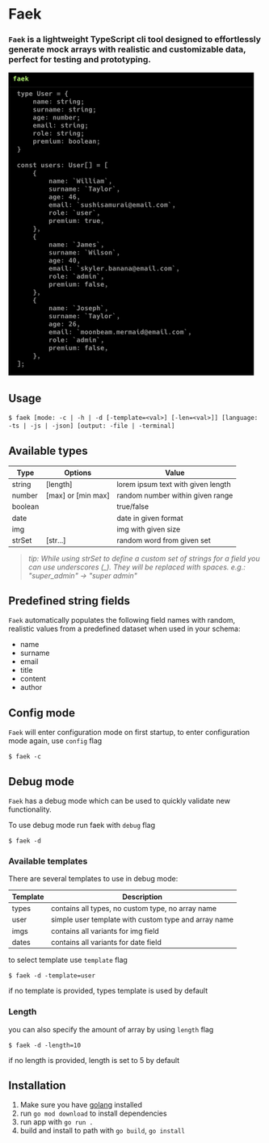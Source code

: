 # Faek

### `Faek` is a lightweight TypeScript cli tool designed to effortlessly generate mock arrays with realistic and customizable data, perfect for testing and prototyping.

![demo](./doc/demo.png)

## Usage

```
$ faek [mode: -c | -h | -d [-template=<val>] [-len=<val>]] [language: -ts | -js | -json] [output: -file | -terminal]
```

## Available types

| Type    | Options            | Value                              |
| ------- | ------------------ | ---------------------------------- |
| string  | [length]           | lorem ipsum text with given length |
| number  | [max] or [min max] | random number within given range   |
| boolean |                    | true/false                         |
| date    |                    | date in given format               |
| img     |                    | img with given size                |
| strSet  | [str...]           | random word from given set         |

> _tip: While using strSet to define a custom set of strings for a field you can use underscores (\_). They will be replaced with spaces. e.g.: "super_admin" -> "super admin"_

## Predefined string fields

`Faek` automatically populates the following field names with random, realistic values from a predefined dataset when used in your schema:

- name
- surname
- email
- title
- content
- author

## Config mode

`Faek` will enter configuration mode on first startup, to enter configuration mode again, use `config` flag

```
$ faek -c
```

## Debug mode

`Faek` has a debug mode which can be used to quickly validate new functionality.

To use debug mode run faek with `debug` flag

```
$ faek -d
```

### Available templates

There are several templates to use in debug mode:

| Template | Description                                          |
| -------- | ---------------------------------------------------- |
| types    | contains all types, no custom type, no array name    |
| user     | simple user template with custom type and array name |
| imgs     | contains all variants for img field                  |
| dates    | contains all variants for date field                 |

to select template use `template` flag

```
$ faek -d -template=user
```

if no template is provided, types template is used by default

### Length

you can also specify the amount of array by using `length` flag

```
$ faek -d -length=10
```

if no length is provided, length is set to 5 by default

## Installation

1. Make sure you have [golang](https://go.dev/doc/install) installed
2. run `go mod download` to install dependencies
3. run app with `go run .`
4. build and install to path with `go build`, `go install`
